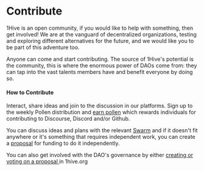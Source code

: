 # Contribute

1Hive is an open community, if you would like to help with something, then get involved! We are at the vanguard of decentralized organizations, testing and exploring different alternatives for the future, and we would like you to be part of this adventure too.

Anyone can come and start contributing. The source of 1Hive's potential is the community, this is where the enormous power of DAOs come from: they can tap into the vast talents members have and benefit everyone by doing so.

#### How to Contribute

Interact, share ideas and join to the discussion in our platforms. Sign up to the weekly Pollen distribution and [earn pollen](../acquiring-honey/earn-pollen.md) which rewards individuals for contributing to Discourse, Discord and/or Github.

You can discuss ideas and plans with the relevant [Swarm](../../community/swarms/) and if it doesn't fit anywhere or it's something that requires independent work, you can create a [proposal](../../projects/honey/participation.md#proposals) for funding to do it independently.

You can also get involved with the DAO's governance by either [creating or voting on a proposal ](../../projects/honey/)in 1hive.org

